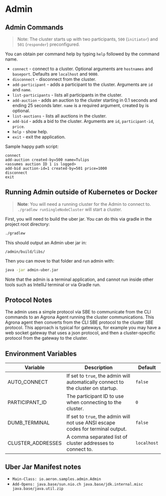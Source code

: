# Admin

## Admin Commands

> Note: The cluster starts up with two participants, `500` (`initiator`) and `501` (`responder`) preconfigured.

You can obtain per command help by typing `help` followed by the command name.

-   `connect` - connect to a cluster. Optional arguments are `hostnames` and `baseport`. Defaults are `localhost`
    and `9000`.
-   `disconnect` - disconnect from the cluster.
-   `add-participant` - adds a participant to the cluster. Arguments are `id` and `name`.
-   `list-participants` - lists all participants in the cluster.
-   `add-auction` - adds an auction to the cluster starting in 0.1 seconds and ending 25 seconds later. `name` is a
    required argument, created by is optional.
-   `list-auctions` - lists all auctions in the cluster.
-   `add-bid` - adds a bid to the cluster. Arguments are `id`, `participant-id`, `price`.
-   `help` - show help.
-   `exit` - exit the application.

Sample happy path script:

```
connect
add-auction created-by=500 name=Tulips
<assumes auction ID 1 is logged>
add-bid auction-id=1 created-by=501 price=1000
disconnect
exit
```

## Running Admin outside of Kubernetes or Docker

> **Note**: You will need a running cluster for the Admin to connect to. `./gradlew runSingleNodeCluster` will start a
> cluster.

First, you will need to build the uber jar. You can do this via gradle in the project root directory:

```bash
./gradlew
```

This should output an Admin uber jar in:

`/admin/build/libs/`

Then you can move to that folder and run admin with:

```bash
java -jar admin-uber.jar
```

Note that the admin is a terminal application, and cannot run inside other tools such as IntelliJ terminal or via Gradle
run.

## Protocol Notes

The admin uses a simple protocol via SBE to communicate from the CLI commands to an Agrona Agent running the cluster communications.
This Agrona agent then converts from the CLI SBE protocol to the cluster SBE protocol.
This approach is typical for gateways, for example you may have a web socket gateway that uses a json protocol, and then a cluster-specific protocol from the gateway to the cluster.

## Environment Variables

| Variable          | Description                                                                       | Default     |
| ----------------- | --------------------------------------------------------------------------------- | ----------- |
| AUTO_CONNECT      | If set to `true`, the admin will automatically connect to the cluster on startup. | `false`     |
| PARTICIPANT_ID    | The participant ID to use when connecting to the cluster.                         | `0`         |
| DUMB_TERMINAL     | If set to `true`, the admin will not use ANSI escape codes for terminal output.   | `false`     |
| CLUSTER_ADDRESSES | A comma separated list of cluster addresses to connect to.                        | `localhost` |

## Uber Jar Manifest notes

-   `Main-Class: io.aeron.samples.admin.Admin`
-   `Add-Opens: java.base/sun.nio.ch java.base/jdk.internal.misc java.base/java.util.zip`
